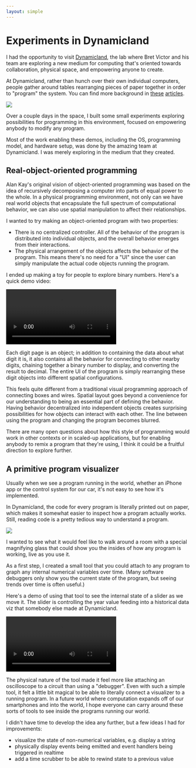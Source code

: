 ```yaml
---
layout: simple
---
```


# Experiments in Dynamicland

I had the opportunity to visit [Dynamicland](https://dynamicland.org/),
the lab where Bret Victor and his team are exploring a new medium for computing
that's oriented towards collaboration, physical space, and empowering
anyone to create.

At Dynamicland, rather than hunch over their own individual computers,
people gather around tables rearranging pieces of paper together in order to "program" the system.
You can find more background in [these](https://phenomenalworld.org/metaresearch/the-next-big-thing-is-a-room) [articles](https://rsnous.com/posts/notes-from-dynamicland-geokit/).

![](/images/project_images/dynamicland/space.jpg)

Over a couple days in the space, I built some small experiments exploring
possibilities for programming in this environment, focused on
empowering anybody to modify any program.

Most of the work enabling these demos,
including the OS, programming model, and hardware setup,
was done by the amazing team at Dynamicland.
I was merely exploring in the medium that they created.

## Real-object-oriented programming

Alan Kay's original vision of object-oriented programming was based on the idea
of recursively decomposing a computer into parts of equal power to the whole.
In a physical programming environment, not only can we have real world objects
that encapsulate the full spectrum of computational behavior,
we can also use spatial manipulation to affect their relationships.

I wanted to try making an object-oriented program with two properties:

* There is no centralized controller. All of the behavior of the program is
  distributed into individual objects, and the overall behavior
  emerges from their interactions.
* The physical arrangement of the objects affects the behavior of the program.
  This means there's no need for a "UI" since the user can simply manipulate
  the actual code objects running the program.

I ended up making a toy for people to explore binary numbers. Here's a quick
demo video:

<video controls="controls" preload="auto" data-video="0" src="/images/project_images/dynamicland/binary.mov"></video>

Each digit page is an object; in addition to containing the data about what
digit it is, it also contains all the behavior for connecting to other nearby
digits, chaining together a binary number to display, and converting the result
to decimal. The entire UI of the program is simply rearranging these digit
objects into different spatial configurations.

This feels quite different from a traditional visual programming approach of
connecting boxes and wires. Spatial layout goes beyond a convenience for our
understanding to being an essential part of defining the behavior.
Having behavior decentralized into independent objects creates
surprising possibilities for how objects can interact with each other.
The line between using the program and changing the program becomes blurred.

There are many open questions about how this style of programming would
work in other contexts or in scaled-up applications, but for enabling
anybody to remix a program that they're using,
I think it could be a fruitful direction to explore further.

## A primitive program visualizer

Usually when we see a program running in the world, whether an iPhone app or
the control system for our car, it's not easy to see how it's implemented.

In Dynamicland, the code for every program is literally printed out on paper,
which makes it somewhat easier to inspect how a program actually works.
Still, reading code is a pretty tedious way to understand a program.

![](/images/project_images/dynamicland/paper.jpg)

I wanted to see what it would feel like to walk around a room
with a special magnifying glass that could show you the insides of how
any program is working, live as you use it.

As a first step, I created a small tool that you could attach to any program
to graph any internal numerical variables over time.
(Many software debuggers only show you the current state of the program, but
seeing trends over time is often useful.)

Here's a demo of using that tool to see the internal state of a slider as we move it.
The slider is controlling the year value feeding into a historical data viz that somebody else made at Dynamicland.

<video controls="controls" preload="auto" data-video="0" src="/images/project_images/dynamicland/slider.mov"></video>

The physical nature of the tool made it feel more like attaching an oscilloscope
to a circuit than using a "debugger".
Even with such a simple tool, it felt a little bit magical to be able to
literally connect a visualizer to a running program.
In a future world where computation expands off of our smartphones
and into the world, I hope everyone can carry around these sorts of tools
to see inside the programs running our world.

I didn't have time to develop the idea any further, but a few ideas I had
for improvements:

* visualize the state of non-numerical variables, e.g. display a string
* physically display events being emitted and event handlers being triggered in realtime
* add a time scrubber to be able to rewind state to a previous value

